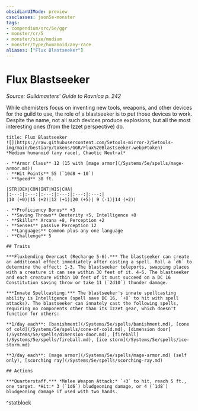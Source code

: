 ```yaml
---
obsidianUIMode: preview
cssclasses: json5e-monster
tags:
- compendium/src/5e/ggr
- monster/cr/5
- monster/size/medium
- monster/type/humanoid/any-race
aliases: ["Flux Blastseeker"]
---
```

# Flux Blastseeker
*Source: Guildmasters' Guide to Ravnica p. 242*  

While chemisters focus on inventing new tools, weapons, and other devices for the guild to use, the role of a blastseeker is to put those devices to work. Despite the name, not all such devices produce explosions, but all the most interesting ones (from the Izzet perspective) do.

```ad-statblock
title: Flux Blastseeker
![](https://raw.githubusercontent.com/5etools-mirror-2/5etools-img/main/bestiary/tokens/GGR/Flux%20Blastseeker.webp#token)
*Medium humanoid (any race), Chaotic Neutral*

- **Armor Class** 12 (15 with [mage armor](/Systems/5e/spells/mage-armor.md))
- **Hit Points** 55 (`10d8 + 10`)
- **Speed** 30 ft.

|STR|DEX|CON|INT|WIS|CHA|
|:---:|:---:|:---:|:---:|:---:|:---:|
|10 (+0)|15 (+2)|12 (+1)|20 (+5)| 9 (-1)|14 (+2)|

- **Proficiency Bonus** +3
- **Saving Throws** Dexterity +5, Intelligence +8
- **Skills** Arcana +8, Perception +2
- **Senses** passive Perception 12
- **Languages** Common plus any one language
- **Challenge** 5

## Traits

***Fluxbending Overcast (Recharge 5-6).*** The blastseeker can create an additional effect immediately after casting a spell. Roll a `d6` to determine the effect: 1-3. The blastseeker teleports, swapping places with a creature it can see within 30 feet of it. 4-6. The blastseeker and each creature within 10 feet of it must succeed on a DC 16 Constitution saving throw or take 11 (`2d10`) thunder damage.

***Innate Spellcasting.*** The blastseeker's innate spellcasting ability is Intelligence (spell save DC 16, `+8` to hit with spell attacks). The blastseeker can innately cast the following spells, requiring no components other than its Izzet gear, which doesn't function for others:

**1/day each**: [banishment](/Systems/5e/spells/banishment.md), [cone of cold](/Systems/5e/spells/cone-of-cold.md), [dimension door](/Systems/5e/spells/dimension-door.md), [fireball](/Systems/5e/spells/fireball.md), [ice storm](/Systems/5e/spells/ice-storm.md)

**3/day each**: [mage armor](/Systems/5e/spells/mage-armor.md) (self only), [scorching ray](/Systems/5e/spells/scorching-ray.md)

## Actions

***Quarterstaff.*** *Melee Weapon Attack:* `+3` to hit, reach 5 ft., one target. *Hit:* 3 (`1d6`) bludgeoning damage, or 4 (`1d8`) bludgeoning damage if used with two hands.
```
^statblock